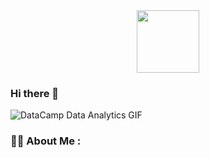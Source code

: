 <div id="header" align="center">
  <img src="https://media.giphy.com/media/M9gbBd9nbDrOTu1Mqx/giphy.gif" width="100"/>
</div>

### Hi there 👋

![DataCamp Data Analytics GIF](https://media.giphy.com/media/JkVnfE54QdOMQBxmHg/giphy.gif)

### :woman_technologist: About Me :
